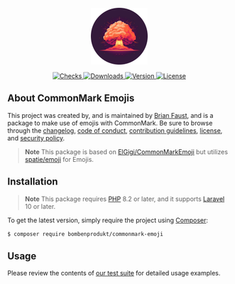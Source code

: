 <p align="center">
    <a href="https://bombenprodukt.com" target="_blank">
        <img src="https://raw.githubusercontent.com/BombenProdukt/assets/main/logo-text.svg" width="128" alt="BombenProdukt Logo" />
    </a>
</p>

<p align="center">
    <a href="https://github.com/faustbrian/commonmark-emoji/actions">
        <img src="https://badge.sh/github/check-runs/BombenProdukt/commonmark-emoji" alt="Checks" />
    </a>
    <a href="https://packagist.org/packages/bombenprodukt/commonmark-emoji">
        <img src="https://badge.sh/packagist/downloads/BombenProdukt/commonmark-emoji" alt="Downloads" />
    </a>
    <a href="https://packagist.org/packages/bombenprodukt/commonmark-emoji">
        <img src="https://badge.sh/packagist/version/BombenProdukt/commonmark-emoji" alt="Version" />
    </a>
    <a href="https://packagist.org/packages/bombenprodukt/commonmark-emoji">
        <img src="https://badge.sh/packagist/license/BombenProdukt/commonmark-emoji" alt="License" />
    </a>
</p>

## About CommonMark Emojis

This project was created by, and is maintained by [Brian Faust](https://github.com/faustbrian), and is a package to make use of emojis with CommonMark. Be sure to browse through the [changelog](CHANGELOG.md), [code of conduct](.github/CODE_OF_CONDUCT.md), [contribution guidelines](.github/CONTRIBUTING.md), [license](LICENSE), and [security policy](.github/SECURITY.md).

> **Note**
> This package is based on [ElGigi/CommonMarkEmoji](https://github.com/ElGigi/CommonMarkEmoji) but utilizes [spatie/emoji](https://github.com/spatie/emoji) for Emojis.

## Installation

> **Note**
> This package requires [PHP](https://www.php.net/) 8.2 or later, and it supports [Laravel](https://laravel.com/) 10 or later.

To get the latest version, simply require the project using [Composer](https://getcomposer.org/):

```bash
$ composer require bombenprodukt/commonmark-emoji
```

## Usage

Please review the contents of [our test suite](/tests) for detailed usage examples.
